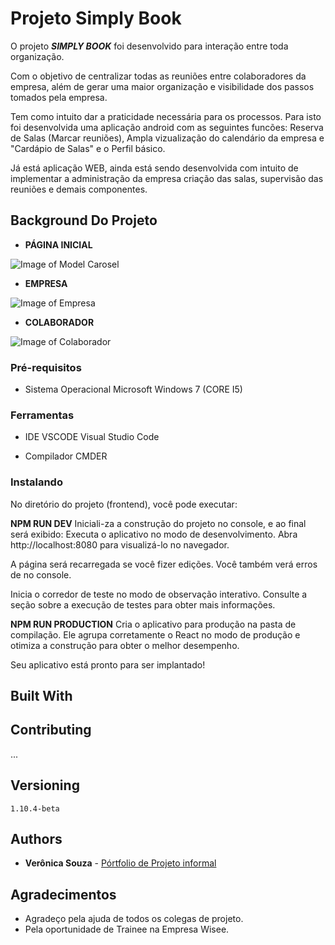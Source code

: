 # Projeto Simply Book
   
O projeto ***SIMPLY BOOK*** foi desenvolvido para interação entre toda organização. 

Com o objetivo de centralizar todas as reuniões entre colaboradores da empresa, além de gerar uma maior organização e visibilidade dos passos tomados pela empresa. 

Tem como intuito dar a praticidade necessária para os processos. Para isto foi desenvolvida uma aplicação android com as seguintes funcões: Reserva de Salas (Marcar reuniões), Ampla vizualização do calendário da empresa e "Cardápio de Salas" e o Perfil básico.

Já está aplicação WEB, ainda está sendo desenvolvida com intuito de implementar a administração da empresa criação das salas, supervisão das reuniões e demais componentes.

## Background Do Projeto 

* **PÁGINA INICIAL**

![Image of Model Carosel](imagem-web-pageinicial.png)

* **EMPRESA**

![Image of Empresa](image-web-empresa.png)

* **COLABORADOR**

![Image of Colaborador](image-web-colaborador.png)


### Pré-requisitos

* Sistema Operacional 
     Microsoft Windows 7 (CORE I5)

### Ferramentas 

* IDE
    VSCODE Visual Studio Code

* Compilador 
    CMDER


### Instalando

No diretório do projeto (frontend), você pode executar:

**NPM RUN DEV**
Iniciali-za a construção do projeto no console, e ao final será exibido:
Executa o aplicativo no modo de desenvolvimento.
Abra http://localhost:8080 para visualizá-lo no navegador.

A página será recarregada se você fizer edições.
Você também verá erros de no console.

Inicia o corredor de teste no modo de observação interativo.
Consulte a seção sobre a execução de testes para obter mais informações.

**NPM RUN PRODUCTION**
Cria o aplicativo para produção na pasta de compilação.
Ele agrupa corretamente o React no modo de produção e otimiza a construção para obter o melhor desempenho.

Seu aplicativo está pronto para ser implantado!


## Built With

<!-- * [Dropwizard](http://www.dropwizard.io/1.0.2/docs/) - The web framework used
* [Maven](https://maven.apache.org/) - Dependency Management
* [ROME](https://rometools.github.io/rome/) - Used to generate RSS Feeds -->

## Contributing
...

## Versioning
    1.10.4-beta 

## Authors

* **Verônica Souza** - [Pórtfolio de Projeto informal](https://www.instagram.com/onix.coding/)

## Agradecimentos

* Agradeço pela ajuda de todos os colegas de projeto.
* Pela oportunidade de Trainee na Empresa Wisee.

